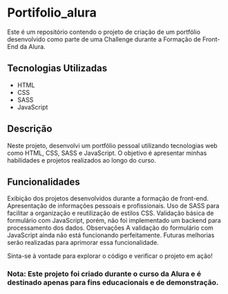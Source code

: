 # Portifolio_alura
Este é um repositório contendo o projeto de criação de um portfólio desenvolvido como parte de uma Challenge durante a Formação de Front-End da Alura.

## Tecnologias Utilizadas
- HTML
- CSS
- SASS
- JavaScript
## Descrição
Neste projeto, desenvolvi um portfólio pessoal utilizando tecnologias web como HTML, CSS, SASS e JavaScript. O objetivo é apresentar minhas habilidades e projetos realizados ao longo do curso.

## Funcionalidades
Exibição dos projetos desenvolvidos durante a formação de front-end.
Apresentação de informações pessoais e profissionais.
Uso de SASS para facilitar a organização e reutilização de estilos CSS.
Validação básica de formulário com JavaScript, porém, não foi implementado um backend para processamento dos dados.
Observações
A validação do formulário com JavaScript ainda não está funcionando perfeitamente. Futuras melhorias serão realizadas para aprimorar essa funcionalidade.

Sinta-se à vontade para explorar o código e verificar o projeto em ação!

### Nota: Este projeto foi criado durante o curso da Alura e é destinado apenas para fins educacionais e de demonstração.
